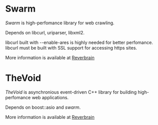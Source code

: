 Swarm
=====

*Swarm* is high-perfomance library for web crawling.

Depends on libcurl, uriparser, libxml2.

libcurl built with --enable-ares is highly needed for better perfomance.
libcurl must be built with SSL support for accessing https sites.

More information is available at [Reverbrain](http://doc.reverbrain.com/swarm:swarm "Swarm documentation")

TheVoid
========

*TheVoid* is asynchronious event-driven C++ library for building high-perfomance
web applications.

Depends on boost::asio and *swarm*.

More information is available at [Reverbrain](http://doc.reverbrain.com/thevoid:thevoid "TheVoid documentation")

